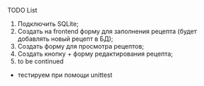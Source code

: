 TODO List

1) Подключить SQLite;
2) Создать на frontend форму для заполнения рецепта (будет добавлять новый рецепт в БД);
3) Создать форму для просмотра рецептов;
4) Создать кнопку + форму редактирования рецепта;
5) to be continued

* тестируем при помощи unittest